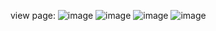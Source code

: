 view page:
![image](https://github.com/user-attachments/assets/5a7d6c77-a6d9-403a-9abf-9d1a54c52776)
![image](https://github.com/user-attachments/assets/2e37a38c-6852-4d5b-8018-b88153d361c8)
![image](https://github.com/user-attachments/assets/aba7c99f-0778-414d-b308-736dc1419a71)
![image](https://github.com/user-attachments/assets/ad7c64c8-7b19-43c7-b9c3-60e895815149)
